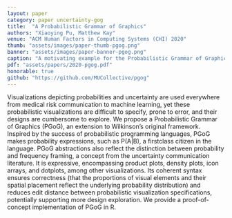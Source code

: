 ```yaml
---
layout: paper
category: paper uncertainty-gog
title:  "A Probabilistic Grammar of Graphics"
authors: "Xiaoying Pu, Matthew Kay"
venue: "ACM Human Factors in Computing Systems (CHI) 2020"
thumb: "assets/images/paper-thumb-pgog.png"
banner: "assets/images/paper-banner-pgog.png"
caption: "A motivating example for the Probabilistic Grammar of Graphics with the mtcars dataset. a) In base ggplot2, naively introducing the variable cyl creates partition of the density plot disproportional to the true cyl counts. b) In base ggplot2, normalizing the colored regions by hacking internal variables (density * n) creates a correct stacked density plot. c) PGoG generates the correct density plot using syntax closer to users’ statistical language, in terms of probability expressions."
pdf: "assets/papers/2020-pgog.pdf"
honorable: true
github: "https://github.com/MUCollective/pgog"
---
```


<!-- abstract -->
Visualizations depicting probabilities and uncertainty are used everywhere from medical risk communication to machine learning, yet these probabilistic visualizations are difficult to specify, prone to error, and their designs are cumbersome to explore. We propose a Probabilistic Grammar of Graphics (PGoG), an extension to Wilkinson’s original framework. Inspired by the success of probabilistic programming languages, PGoG makes probability expressions, such as P(A|B), a firstclass citizen in the language. PGoG abstractions also reflect the distinction between probability and frequency framing, a concept from the uncertainty communication literature. It is expressive, encompassing product plots, density plots, icon arrays, and dotplots, among other visualizations. Its coherent syntax ensures correctness (that the proportions of visual elements and their spatial placement reflect the underlying probability distribution) and reduces edit distance between probabilistic visualization specifications, potentially supporting more design exploration. We provide a proof-of-concept implementation of PGoG in R.
